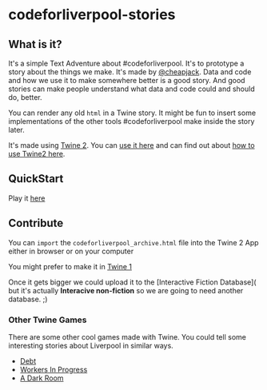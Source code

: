 # codeforliverpool-stories

## What is it?

It's a simple Text Adventure about #codeforliverpool. It's to prototype a story about the things we make. It's made by [@cheapjack](https://github.com/cheapjack). Data and code and how we use it to make somewhere better is a good story. And good stories can make people understand what data and code could and should do, better. 

You can render any old `html` in a Twine story. It might be fun to insert some implementations of the other tools #codeforliverpool make inside the story later.

It's made using [Twine 2](https://bitbucket.org/klembot/twinejs). You can [use it here](http://twinery.org/) and can find out about <a href="http://twine2.neocities.org/" target="_blank">how to use Twine2 here</a>.

## QuickStart

Play it [here](http://whitcraft.uk/codeforliverpool.html)

## Contribute

You can `import` the `codeforliverpool_archive.html` file into the Twine 2 App either in browser or on your computer

You might prefer to make it in [Twine 1](https://github.com/tweecode/twine)

Once it gets bigger we could upload it to the [Interactive Fiction Database]( but it's actually **Interacive non-fiction** so we are going to need another database. ;)

### Other Twine Games

There are some other cool games made with Twine. You could tell some interesting stories about Liverpool in similar ways.

 * [Debt](http://tonyperriello.com/Debt/) 
 * [Workers In Progress](http://philome.la/gnomeslair/workers-in-progress/play)
 * [A Dark Room](https://github.com/doublespeakgames/adarkroom)

